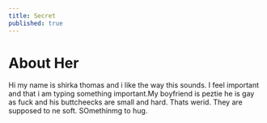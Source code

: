 ```yaml
---
title: Secret
published: true
---
```


# About Her

Hi my name is shirka thomas and i like the way this sounds. I feel important and that i am typing something important.My boyfriend is peztie he is gay as fuck and his buttcheecks are small and hard. Thats werid. They are supposed to ne soft. SOmethinmg to hug. 